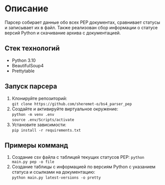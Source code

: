 # Описание

Парсер собирает данные обо всех PEP документах, сравнивает статусы и записывает их в файл. Также реализован сбор информации о статусе версий Python и скачивание архива с документацией.

## Стек технологий

* Python 3.10
* BeautifulSoup4
* Prettytable

## Запуск парсера

1. Клонируйте репозиторий:  
`git clone https://github.com/sheremet-o/bs4_parser_pep`
2. Создайте и активируйте виртуальное окружение:  
`python -m venv .env`  
`source .env/Scripts/activate`  
3. Установите зависимости:  
`pip install -r requirements.txt`

## Примеры комманд  

1. Создание csv файла с таблицей текущих статусов PEP:
`python main.py pep -o file`  
2. Создание таблицы с информацией по версиям Python с указанием статуса и ссылками на документацию:  
`python main.py latest-versions -o pretty`
